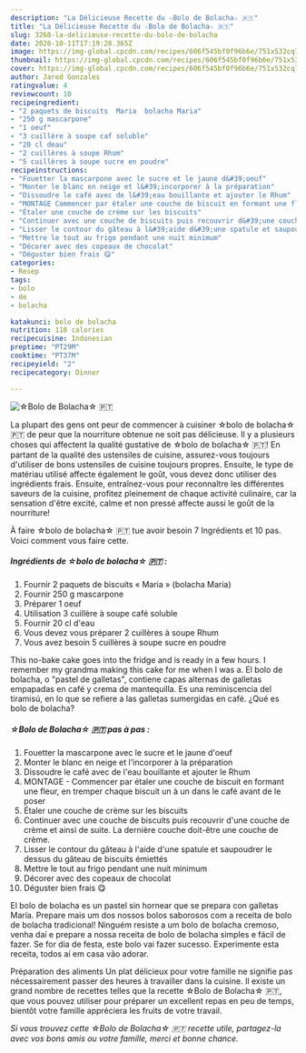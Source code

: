 ```yaml
---
description: "La Délicieuse Recette du ☆Bolo de Bolacha☆ 🇵🇹"
title: "La Délicieuse Recette du ☆Bolo de Bolacha☆ 🇵🇹"
slug: 3268-la-delicieuse-recette-du-bolo-de-bolacha
date: 2020-10-11T17:19:28.365Z
image: https://img-global.cpcdn.com/recipes/606f545bf0f96b6e/751x532cq70/☆bolo-de-bolacha☆-🇵🇹-photo-principale-de-la-recette.jpg
thumbnail: https://img-global.cpcdn.com/recipes/606f545bf0f96b6e/751x532cq70/☆bolo-de-bolacha☆-🇵🇹-photo-principale-de-la-recette.jpg
cover: https://img-global.cpcdn.com/recipes/606f545bf0f96b6e/751x532cq70/☆bolo-de-bolacha☆-🇵🇹-photo-principale-de-la-recette.jpg
author: Jared Gonzales
ratingvalue: 4
reviewcount: 10
recipeingredient:
- "2 paquets de biscuits  Maria  bolacha Maria"
- "250 g mascarpone"
- "1 oeuf"
- "3 cuillère à soupe caf soluble"
- "20 cl deau"
- "2 cuillères à soupe Rhum"
- "5 cuillères à soupe sucre en poudre"
recipeinstructions:
- "Fouetter la mascarpone avec le sucre et le jaune d&#39;oeuf"
- "Monter le blanc en neige et l&#39;incorporer à la préparation"
- "Dissoudre le café avec de l&#39;eau bouillante et ajouter le Rhum"
- "MONTAGE Commencer par étaler une couche de biscuit en formant une fleur, en tremper chaque biscuit un à un dans le café avant de le poser"
- "Étaler une couche de crème sur les biscuits"
- "Continuer avec une couche de biscuits puis recouvrir d&#39;une couche de crème et ainsi de suite. La dernière couche doit-être une couche de crème."
- "Lisser le contour du gâteau à l&#39;aide d&#39;une spatule et saupoudrer le dessus du gâteau de biscuits émiettés"
- "Mettre le tout au frigo pendant une nuit minimum"
- "Décorer avec des copeaux de chocolat"
- "Déguster bien frais 😋"
categories:
- Resep
tags:
- bolo
- de
- bolacha

katakunci: bolo de bolacha 
nutrition: 118 calories
recipecuisine: Indonesian
preptime: "PT29M"
cooktime: "PT37M"
recipeyield: "2"
recipecategory: Dinner

---
```



![☆Bolo de Bolacha☆ 🇵🇹](https://img-global.cpcdn.com/recipes/606f545bf0f96b6e/751x532cq70/☆bolo-de-bolacha☆-🇵🇹-photo-principale-de-la-recette.jpg)

La plupart des gens ont peur de commencer à cuisiner ☆bolo de bolacha☆ 🇵🇹 de peur que la nourriture obtenue ne soit pas délicieuse. Il y a plusieurs choses qui affectent la qualité gustative de ☆bolo de bolacha☆ 🇵🇹! En partant de la qualité des ustensiles de cuisine, assurez-vous toujours d'utiliser de bons ustensiles de cuisine toujours propres. Ensuite, le type de matériau utilisé affecte également le goût, vous devez donc utiliser des ingrédients frais. Ensuite, entraînez-vous pour reconnaître les différentes saveurs de la cuisine, profitez pleinement de chaque activité culinaire, car la sensation d'être excité, calme et non pressé affecte aussi le goût de la nourriture!

<!--inarticleads1-->

À faire ☆bolo de bolacha☆ 🇵🇹 tue avoir besoin 7 Ingrédients et 10 pas. Voici comment vous faire cette.

##### Ingrédients de ☆bolo de bolacha☆ 🇵🇹 :

1. Fournir 2 paquets de biscuits « Maria » (bolacha Maria)
1. Fournir 250 g mascarpone
1. Préparer 1 oeuf
1. Utilisation 3 cuillère à soupe café soluble
1. Fournir 20 cl d&#39;eau
1. Vous devez vous préparer 2 cuillères à soupe Rhum
1. Vous avez besoin 5 cuillères à soupe sucre en poudre


This no-bake cake goes into the fridge and is ready in a few hours. I remember my grandma making this cake for me when I was a. El bolo de bolacha, o &#34;pastel de galletas&#34;, contiene capas alternas de galletas empapadas en café y crema de mantequilla. Es una reminiscencia del tiramisú, en lo que se refiere a las galletas sumergidas en café. ¿Qué es bolo de bolacha? 

<!--inarticleads2-->

##### ☆Bolo de Bolacha☆ 🇵🇹 pas à pas :

1. Fouetter la mascarpone avec le sucre et le jaune d&#39;oeuf
1. Monter le blanc en neige et l&#39;incorporer à la préparation
1. Dissoudre le café avec de l&#39;eau bouillante et ajouter le Rhum
1. MONTAGE - Commencer par étaler une couche de biscuit en formant une fleur, en tremper chaque biscuit un à un dans le café avant de le poser
1. Étaler une couche de crème sur les biscuits
1. Continuer avec une couche de biscuits puis recouvrir d&#39;une couche de crème et ainsi de suite. La dernière couche doit-être une couche de crème.
1. Lisser le contour du gâteau à l&#39;aide d&#39;une spatule et saupoudrer le dessus du gâteau de biscuits émiettés
1. Mettre le tout au frigo pendant une nuit minimum
1. Décorer avec des copeaux de chocolat
1. Déguster bien frais 😋


El bolo de bolacha es un pastel sin hornear que se prepara con galletas María. Prepare mais um dos nossos bolos saborosos com a receita de bolo de bolacha tradicional! Ninguém resiste a um bolo de bolacha cremoso, venha daí e prepare a nossa receita de bolo de bolacha simples e fácil de fazer. Se for dia de festa, este bolo vai fazer sucesso. Experimente esta receita, todos aí em casa vão adorar. 

<!--inarticleads1-->

<p>
Préparation des aliments Un plat délicieux pour votre famille ne signifie pas nécessairement passer des heures à travailler dans la cuisine. Il existe un grand nombre de recettes telles que la recette ☆Bolo de Bolacha☆ 🇵🇹, que vous pouvez utiliser pour préparer un excellent repas en peu de temps, bientôt votre famille appréciera les fruits de votre travail.
</p>

<p>
<i>Si vous trouvez cette ☆Bolo de Bolacha☆ 🇵🇹 recette utile, partagez-la avec vos bons amis ou votre famille, merci et bonne chance.</i>
</p>
